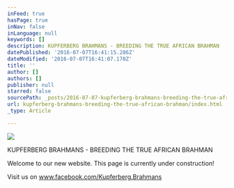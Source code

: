 ```yaml
---
inFeed: true
hasPage: true
inNav: false
inLanguage: null
keywords: []
description: KUPFERBERG BRAHMANS - BREEDING THE TRUE AFRICAN BRAHMAN
datePublished: '2016-07-07T16:41:15.286Z'
dateModified: '2016-07-07T16:41:07.170Z'
title: ''
author: []
authors: []
publisher: null
starred: false
sourcePath: _posts/2016-07-07-kupferberg-brahmans-breeding-the-true-african-brahman.md
url: kupferberg-brahmans-breeding-the-true-african-brahman/index.html
_type: Article

---
```

![](https://the-grid-user-content.s3-us-west-2.amazonaws.com/0326a67b-68f3-4de3-855f-d7ec769e957e.jpg)

KUPFERBERG BRAHMANS - BREEDING THE TRUE AFRICAN BRAHMAN

Welcome to our new website. This page is currently under construction!

Visit us on www.facebook.com/Kupferberg.Brahmans